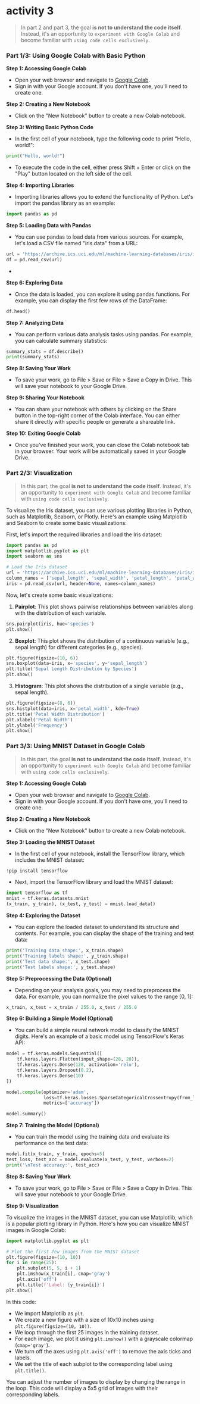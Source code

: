 # activity 3

> In part 2 and part 3, the goal **is not to understand the code itself**. Instead, it's an opportunity to `experiment with Google Colab` and become familiar with `using code cells exclusively`.

### Part 1/3: Using Google Colab with Basic Python

**Step 1: Accessing Google Colab**
- Open your web browser and navigate to [Google Colab](https://colab.research.google.com/).
- Sign in with your Google account. If you don't have one, you'll need to create one.

**Step 2: Creating a New Notebook**
- Click on the "New Notebook" button to create a new Colab notebook.

**Step 3: Writing Basic Python Code**
- In the first cell of your notebook, type the following code to print "Hello, world!":

```python
print("Hello, world!")
```

- To execute the code in the cell, either press Shift + Enter or click on the "Play" button located on the left side of the cell.

**Step 4: Importing Libraries**
- Importing libraries allows you to extend the functionality of Python. Let's import the pandas library as an example:

```python
import pandas as pd
```

**Step 5: Loading Data with Pandas**
- You can use pandas to load data from various sources. For example, let's load a CSV file named "iris.data" from a URL:

```python
url = 'https://archive.ics.uci.edu/ml/machine-learning-databases/iris/iris.data'
df = pd.read_csv(url)
```

-
**Step 6: Exploring Data**
- Once the data is loaded, you can explore it using pandas functions. For example, you can display the first few rows of the DataFrame:

```python
df.head()
```

**Step 7: Analyzing Data**
- You can perform various data analysis tasks using pandas. For example, you can calculate summary statistics:

```python
summary_stats = df.describe()
print(summary_stats)
```

**Step 8: Saving Your Work**
- To save your work, go to File > Save or File > Save a Copy in Drive. This will save your notebook to your Google Drive.

**Step 9: Sharing Your Notebook**
- You can share your notebook with others by clicking on the Share button in the top-right corner of the Colab interface. You can either share it directly with specific people or generate a shareable link.

**Step 10: Exiting Google Colab**
- Once you've finished your work, you can close the Colab notebook tab in your browser. Your work will be automatically saved in your Google Drive.

### Part 2/3: Visualization

> In this part, the goal **is not to understand the code itself**. Instead, it's an opportunity to `experiment with Google Colab` and become familiar with `using code cells exclusively`.

To visualize the Iris dataset, you can use various plotting libraries in Python, such as Matplotlib, Seaborn, or Plotly. Here's an example using Matplotlib and Seaborn to create some basic visualizations:

First, let's import the required libraries and load the Iris dataset:

```python
import pandas as pd
import matplotlib.pyplot as plt
import seaborn as sns

# Load the Iris dataset
url = 'https://archive.ics.uci.edu/ml/machine-learning-databases/iris/iris.data'
column_names = ['sepal_length', 'sepal_width', 'petal_length', 'petal_width', 'species']
iris = pd.read_csv(url, header=None, names=column_names)
```

Now, let's create some basic visualizations:

1. **Pairplot**: This plot shows pairwise relationships between variables along with the distribution of each variable.

```python
sns.pairplot(iris, hue='species')
plt.show()
```

2. **Boxplot**: This plot shows the distribution of a continuous variable (e.g., sepal length) for different categories (e.g., species).

```python
plt.figure(figsize=(10, 6))
sns.boxplot(data=iris, x='species', y='sepal_length')
plt.title('Sepal Length Distribution by Species')
plt.show()
```

3. **Histogram**: This plot shows the distribution of a single variable (e.g., sepal length).

```python
plt.figure(figsize=(8, 6))
sns.histplot(data=iris, x='petal_width', kde=True)
plt.title('Petal Width Distribution')
plt.xlabel('Petal Width')
plt.ylabel('Frequency')
plt.show()
```

### Part 3/3: Using MNIST Dataset in Google Colab

> In this part, the goal **is not to understand the code itself**. Instead, it's an opportunity to `experiment with Google Colab` and become familiar with `using code cells exclusively`.


**Step 1: Accessing Google Colab**
- Open your web browser and navigate to [Google Colab](https://colab.research.google.com/).
- Sign in with your Google account. If you don't have one, you'll need to create one.

**Step 2: Creating a New Notebook**
- Click on the "New Notebook" button to create a new Colab notebook.

**Step 3: Loading the MNIST Dataset**
- In the first cell of your notebook, install the TensorFlow library, which includes the MNIST dataset:

```python
!pip install tensorflow
```

- Next, import the TensorFlow library and load the MNIST dataset:

```python
import tensorflow as tf
mnist = tf.keras.datasets.mnist
(x_train, y_train), (x_test, y_test) = mnist.load_data()
```

**Step 4: Exploring the Dataset**
- You can explore the loaded dataset to understand its structure and contents. For example, you can display the shape of the training and test data:

```python
print('Training data shape:', x_train.shape)
print('Training labels shape:', y_train.shape)
print('Test data shape:', x_test.shape)
print('Test labels shape:', y_test.shape)
```

**Step 5: Preprocessing the Data (Optional)**
- Depending on your analysis goals, you may need to preprocess the data. For example, you can normalize the pixel values to the range [0, 1]:

```python
x_train, x_test = x_train / 255.0, x_test / 255.0
```

**Step 6: Building a Simple Model (Optional)**
- You can build a simple neural network model to classify the MNIST digits. Here's an example of a basic model using TensorFlow's Keras API:

```python
model = tf.keras.models.Sequential([
    tf.keras.layers.Flatten(input_shape=(28, 28)),
    tf.keras.layers.Dense(128, activation='relu'),
    tf.keras.layers.Dropout(0.2),
    tf.keras.layers.Dense(10)
])

model.compile(optimizer='adam',
              loss=tf.keras.losses.SparseCategoricalCrossentropy(from_logits=True),
              metrics=['accuracy'])

model.summary()
```

**Step 7: Training the Model (Optional)**
- You can train the model using the training data and evaluate its performance on the test data:

```python
model.fit(x_train, y_train, epochs=5)
test_loss, test_acc = model.evaluate(x_test, y_test, verbose=2)
print('\nTest accuracy:', test_acc)
```

**Step 8: Saving Your Work**
- To save your work, go to File > Save or File > Save a Copy in Drive. This will save your notebook to your Google Drive.

**Step 9: Visualization**

To visualize the images in the MNIST dataset, you can use Matplotlib, which is a popular plotting library in Python. Here's how you can visualize MNIST images in Google Colab:

```python
import matplotlib.pyplot as plt

# Plot the first few images from the MNIST dataset
plt.figure(figsize=(10, 10))
for i in range(25):
    plt.subplot(5, 5, i + 1)
    plt.imshow(x_train[i], cmap='gray')
    plt.axis('off')
    plt.title(f'Label: {y_train[i]}')
plt.show()
```

In this code:

- We import Matplotlib as `plt`.
- We create a new figure with a size of 10x10 inches using `plt.figure(figsize=(10, 10))`.
- We loop through the first 25 images in the training dataset.
- For each image, we plot it using `plt.imshow()` with a grayscale colormap (`cmap='gray'`).
- We turn off the axes using `plt.axis('off')` to remove the axis ticks and labels.
- We set the title of each subplot to the corresponding label using `plt.title()`.

You can adjust the number of images to display by changing the range in the loop. This code will display a 5x5 grid of images with their corresponding labels.





